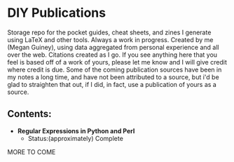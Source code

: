 # DIY Publications

Storage repo for the pocket guides, cheat sheets, and zines I generate using LaTeX
and other tools. Always a work in progress. Created by me (Megan Guiney), using data
aggregated from personal experience and all over the web. Citations created as
I go. If you see anything here that you feel is based off of a work of yours,
please let me know and I will give credit where credit is due. Some of the coming
publication sources have been in my notes a long time, and have not been attributed
to a source, but i'd be glad to straighten that out, if I did, in fact, use a
publication of yours as a source.

## Contents:
  * **Regular Expressions in Python and Perl**
    * Status:(approximately) Complete


MORE TO COME
